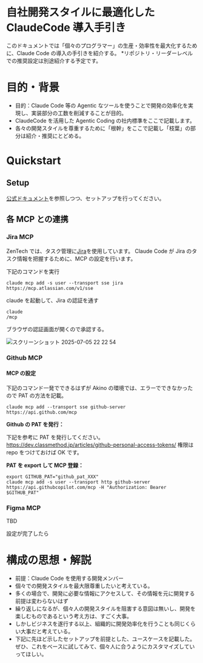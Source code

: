 # 自社開発スタイルに最適化した ClaudeCode 導入手引き

このドキュメントでは「個々のプログラマー」の生産・効率性を最大化するために、Claude Code の導入の手引きを紹介する。 \*リポジトリ・リーダーレベルでの推奨設定は別途紹介する予定です。

# 目的・背景

- 目的：Claude Code 等の Agentic なツールを使うことで開発の効率化を実現し、実装部分の工数を削減することが目的。
- ClaudeCode を活用した Agentic Coding の社内標準をここで記載します。
- 各々の開発スタイルを尊重するために「根幹」をここで記載し「枝葉」の部分は紹介・推奨にとどめる。

# Quickstart

## Setup

[公式ドキュメント](https://docs.anthropic.com/ja/docs/claude-code/setup)を参照しつつ、セットアップを行ってください。

## 各 MCP との連携

### Jira MCP

ZenTech では、タスク管理に[Jira](https://www.atlassian.com/software/jira?referer=jira.com)を使用しています。
Claude Code が Jira のタスク情報を把握するために、MCP の設定を行います。

下記のコマンドを実行

```
claude mcp add -s user --transport sse jira https://mcp.atlassian.com/v1/sse
```

claude を起動して、Jira の認証を通す

```
claude
/mcp
```

ブラウザの認証画面が開くので承認する。

![スクリーンショット 2025-07-05 22 22 54](https://github.com/user-attachments/assets/7f7df6a2-c7b4-4e4f-bc50-7a789b15092f)

### Github MCP

#### MCP の設定

下記のコマンド一発でできるはずが Akino の環境では、エラーでできなかったので PAT の方法を記載。

```
claude mcp add --transport sse github-server https://api.github.com/mcp
```

**Github の PAT を発行：**

下記を参考に PAT を発行してください。
https://dev.classmethod.jp/articles/github-personal-access-tokens/
権限は repo をつけておけば OK です。

**PAT を export して MCP 登録：**

```
export GITHUB_PAT="github_pat_XXX"
claude mcp add -s user --transport http github-server https://api.githubcopilot.com/mcp -H "Authorization: Bearer $GITHUB_PAT"
```

### Figma MCP

TBD

設定が完了したら

# 構成の思想・解説

- 前提：Claude Code を使用する開発メンバー
- 個々での開発スタイルを最大限尊重したいと考えている。
- 多くの場合で、開発に必要な情報にアクセスして、その情報を元に開発する前提は変わらないはず
- 繰り返しになるが、個々人の開発スタイルを阻害する意図は無いし、開発を楽しむものであるという考え方は、すごく大事。
- しかしビジネスを遂行する以上、組織的に開発効率化を行うことも同じくらい大事だと考えている。
- 下記に先ほど示したセットアップを前提とした、ユースケースを記載した。ぜひ、これをベースに試してみて、個々人に合うようにカスタマイズしていってほしい。
